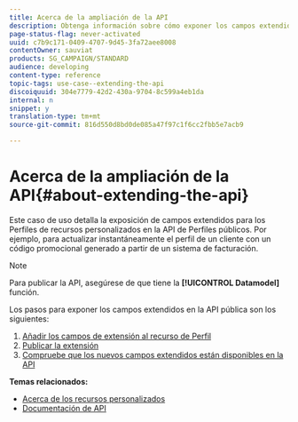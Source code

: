 ```yaml
---
title: Acerca de la ampliación de la API
description: Obtenga información sobre cómo exponer los campos extendidos para los Perfiles de recursos personalizados en la API de Perfiles públicos.
page-status-flag: never-activated
uuid: c7b9c171-0409-4707-9d45-3fa72aee8008
contentOwner: sauviat
products: SG_CAMPAIGN/STANDARD
audience: developing
content-type: reference
topic-tags: use-case--extending-the-api
discoiquuid: 304e7779-42d2-430a-9704-8c599a4eb1da
internal: n
snippet: y
translation-type: tm+mt
source-git-commit: 816d550d8bd0de085a47f97c1f6cc2fbb5e7acb9

---
```



# Acerca de la ampliación de la API{#about-extending-the-api}

Este caso de uso detalla la exposición de campos extendidos para los Perfiles de recursos personalizados en la API de Perfiles públicos. Por ejemplo, para actualizar instantáneamente el perfil de un cliente con un código promocional generado a partir de un sistema de facturación.

>[!NOTE]
>
>Para publicar la API, asegúrese de que tiene la **[!UICONTROL Datamodel]** función.

Los pasos para exponer los campos extendidos en la API pública son los siguientes:

1. [Añadir los campos de extensión al recurso de Perfil](../../developing/using/step-1--add-extension-fields-to-the-profile-resource.md)
1. [Publicar la extensión](../../developing/using/step-2--publish-the-extension.md)
1. [Compruebe que los nuevos campos extendidos están disponibles en la API](../../developing/using/step-3--verify-the-extension.md)

**Temas relacionados:**

* [Acerca de los recursos personalizados](../../developing/using/data-model-concepts.md)
* [Documentación de API](../../api/using/get-started-apis.md)
